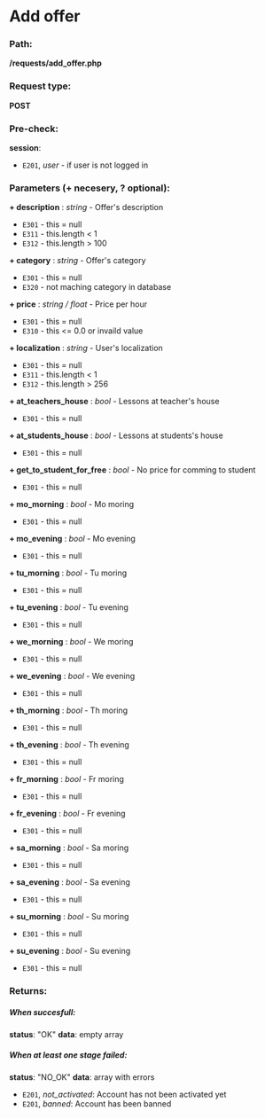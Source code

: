 # Add offer


### Path:
**/requests/add_offer.php**


### Request type:
**POST**


### Pre-check:

**session**:
* `E201`, *user* - if user is not logged in


### Parameters (+ necesery, ? optional):

**+ description** : *string* - Offer's description
* `E301` - this = null
* `E311` - this.length < 1
* `E312` - this.length > 100

**+ category** : *string* - Offer's category
* `E301` - this = null
* `E320` - not maching category in database

**+ price** : *string / float* - Price per hour
* `E301` - this = null
* `E310` - this <= 0.0 or invaild value

**+ localization** : *string* - User's localization
* `E301` - this = null
* `E311` - this.length < 1
* `E312` - this.length > 256

**+ at_teachers_house** : *bool* - Lessons at teacher's house
* `E301` - this = null

**+ at_students_house** : *bool* - Lessons at students's house
* `E301` - this = null

**+ get_to_student_for_free** : *bool* - No price for comming to student
* `E301` - this = null

**+ mo_morning** : *bool* - Mo moring
* `E301` - this = null

**+ mo_evening** : *bool* - Mo evening
* `E301` - this = null

**+ tu_morning** : *bool* - Tu moring
* `E301` - this = null

**+ tu_evening** : *bool* - Tu evening
* `E301` - this = null

**+ we_morning** : *bool* - We moring
* `E301` - this = null

**+ we_evening** : *bool* - We evening
* `E301` - this = null

**+ th_morning** : *bool* - Th moring
* `E301` - this = null

**+ th_evening** : *bool* - Th evening
* `E301` - this = null

**+ fr_morning** : *bool* - Fr moring
* `E301` - this = null

**+ fr_evening** : *bool* - Fr evening
* `E301` - this = null

**+ sa_morning** : *bool* - Sa moring
* `E301` - this = null

**+ sa_evening** : *bool* - Sa evening
* `E301` - this = null

**+ su_morning** : *bool* - Su moring
* `E301` - this = null

**+ su_evening** : *bool* - Su evening
* `E301` - this = null


### Returns:

##### When succesfull:
**status**: "OK"
**data**: empty array

##### When at least one stage failed:
**status**: "NO_OK" 
**data**: array with errors
* `E201`, *not_activated*: Account has not been activated yet
* `E201`, *banned*: Account has been banned